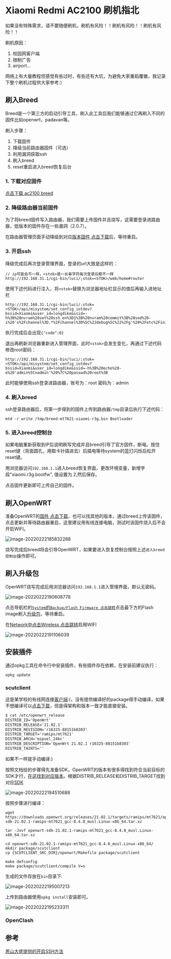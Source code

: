 # Xiaomi Redmi AC2100 刷机指北

如果没有特殊需求，请不要随便刷机，刷机有风险！！刷机有风险！！刷机有风险！！

刷机原因：

1. 校园网客户端
2. 限制广告
3. airport...

网络上有大量教程但感觉有些过时，有些还有大坑，为避免大家重蹈覆辙，我记录下整个刷机过程供大家参考:）

## 刷入Breed

Breed是一个第三方的启动引导工具，刷入此工具后我们能够通过它再刷入不同的固件比如openwrt，padavan等。

刷入步骤：

1. 下载固件
2. 降级当前路由器固件（可选）
3. 利用漏洞获取ssh
4. 刷入breed
5. reset重启进入breed恢复后台

### 1. 下载对应固件

[点击下载 ac2100 breed](https://breed.hackpascal.net/breed-mt7621-xiaomi-r3g.bin)

### 2. 降级路由器当前固件

为了将breed固件写入路由器，我们需要上传固件并且烧写，这需要登录进路由器，低版本的固件存在一些漏洞（2.0.7）。

在路由器管理页面手动降级到对应[版本固件 点击下载](./assets/2.0.7/miwifi_rm2100_firmware_d6234_2.0.7.bin)后，等待重启。

### 3. 开启ssh

降级完成后再次登录管理界面，登录的url大致是这样的：

```url
// ip可能会不一样，<stok>是一长串字符每次登录后都不一样
http://192.168.31.1/cgi-bin/luci/;stok=<STOK>/web/home#router
```

使用下述代码进行注入，将`<stok>`替换为浏览器地址栏显示的值后再输入进地址栏

```url
http://192.168.31.1/cgi-bin/luci/;stok=<STOK>/api/misystem/set_config_iotdev?bssid=Xiaomi&user_id=longdike&ssid=-h%3B%20nvram%20set%20ssh_en%3D1%3B%20nvram%20commit%3B%20sed%20-i%20's%2Fchannel%3D.*%2Fchannel%3D%5C%22debug%5C%22%2Fg'%20%2Fetc%2Finit.d%2Fdropbear%3B%20%2Fetc%2Finit.d%2Fdropbear%20start%3B
```

执行完成后会出现`{"code":0}`

退出再刷新浏览器重新进入管理界面，此时`<stok>`会发生变化，再通过下述代码修改root密码：

```url
http://192.168.31.1/cgi-bin/luci/;stok=<STOK>/api/misystem/set_config_iotdev?bssid=Xiaomi&user_id=longdike&ssid=-h%3B%20echo%20-e%20'admin%5Cnadmin'%20%7C%20passwd%20root%3B
```

此时能够使用ssh登录进路由器，账号为：root 密码为：admin

### 4. 刷入breed

ssh登录路由器后，将第一步得到的固件上传到路由器`/tmp`目录后执行下述代码：

```shell
mtd -r write /tmp/breed-mt7621-xiaomi-r3g.bin Bootloader
```

### 5. 进入breed控制台

如果电脑重新获取到IP后说明刷写完成并且breed引导了官方固件，断电。按住reset键（背面圆孔，用取卡针插进去）后插电等待system的蓝灯闪烁后松开reset键。

用浏览器访问`192.168.1.1`进入breed恢复界面，更改环境变量，新增字段"xiaomi.r3g.bootfw", 值设置为 2,然后保存。

点击固件更新即可上传自己的固件。

## 刷入OpenWRT

准备OpenWRT的[固件 点击下载](https://downloads.openwrt.org/releases/21.02.2/targets/ramips/mt7621/openwrt-21.02.2-ramips-mt7621-xiaomi_redmi-router-ac2100-initramfs-kernel.bin)，也可以找其他的版本，通过breed上传该固件，点击更新并等待路由器重启，这里建议用有线连接电脑，测试时该固件烧入后不会开启WIFI。

![image-20220222185832288](assets/img/image-20220222185832288.png)

烧写完成后breed将会引导OpenWRT，如果要进入恢复控制台按照上述`进入breed控制台`操作即可。

## 刷入升级包

OpenWRT烧写完成后用浏览器访问`192.168.1.1`进入管理界面，默认无密码。

![image-20220222190608778](assets/img/image-20220222190608778.png)

点击导航栏的[`System`的`Backup/Flash Firmware 点击跳转`](http://192.168.1.1/cgi-bin/luci/admin/system/flash)点击最下方的Flash image刷入[升级包](https://downloads.openwrt.org/releases/21.02.2/targets/ramips/mt7621/openwrt-21.02.2-ramips-mt7621-xiaomi_redmi-router-ac2100-squashfs-sysupgrade.bin)，等待重启。

在[Network中点击Wireless 点击跳转](http://192.168.1.1/cgi-bin/luci/admin/network/wireless)启用WIFI

![image-20220222191106039](assets/img/image-20220222191106039.png)

## 安装插件

通过opkg工具在命令行中安装插件，有些插件存在依赖，在安装前建议执行：

```shell
opkg update
```

### scutclient

这是某学校的有线网连接[客户端](https://github.com/scutclient/scutclient):(，没有提供编译好的package得手动编译，如果不想编译可以[点击下载](./assets/ipk/scutclient_3.1.3-1_mipsel_24kc.ipk)，但是得架构和版本一致才能直接安装。

```txt
$ cat /etc/openwrt_release
DISTRIB_ID='OpenWrt'
DISTRIB_RELEASE='21.02.1'
DISTRIB_REVISION='r16325-88151b8303'
DISTRIB_TARGET='ramips/mt7621'
DISTRIB_ARCH='mipsel_24kc'
DISTRIB_DESCRIPTION='OpenWrt 21.02.1 r16325-88151b8303'
DISTRIB_TAINTS=''

```

如果不一样就手动编译:)

按照文档给的步骤得先准备SDK，OpenWRT的版本有很多得找到符合当前目标的SDK才行，[在这找到对应版本](https://downloads.openwrt.org/)。根据DISTRIB_RELEASE和DISTRIB_TARGET找到对应[SDK](https://downloads.openwrt.org/releases/21.02.1/targets/ramips/mt7621/)

![image-20220222194510688](assets/img/image-20220222194510688.png)

按照步骤进行编译：

```shell
wget https://downloads.openwrt.org/releases/21.02.1/targets/ramips/mt7621/openwrt-sdk-21.02.1-ramips-mt7621_gcc-8.4.0_musl.Linux-x86_64.tar.xz

tar -Jxvf openwrt-sdk-21.02.1-ramips-mt7621_gcc-8.4.0_musl.Linux-x86_64.tar.xz

cd openwrt-sdk-21.02.1-ramips-mt7621_gcc-8.4.0_musl.Linux-x86_64/
mkdir package/scutclient
cp {SCUTCLIENT_SRC_DIR}/openwrt/Makefile package/scutclient

make defconfig
make package/scutclient/compile V=s
```

生成的文件存放在`bin`目录下:

![image-20220222195007213](assets/img/image-20220222195007213.png)

上传到路由器使用`opkg install`安装即可。

![image-20220222195233311](assets/img/image-20220222195233311.png)

### OpenClash

## 参考

[恩山大佬提供的开启SSH方法](https://www.right.com.cn/forum/thread-4032490-1-1.html)

